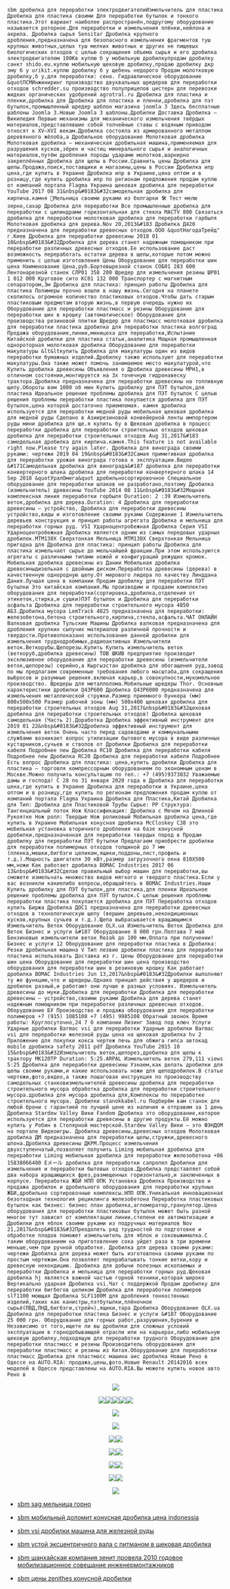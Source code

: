 
```
sbm дробилка для переработки электродвигателиИзмельчитель для пластика Дробилка для пластика своими Для переработки бутылок и тонкого пластика.Этот вариант наиболее распространён,подругому оборудование называется роторное.Для переработки и измельчения плёнки,нейлона и акрила. Дробилка сырья Sensitar Дробилка крупного дробления,предназначена для безопасного измельчения фрагментов туш крупных животных,целых туш мелких животных и других не пищевых биологических отходов с целью сокращения объема сырья и его дробилка электродвигателем 100Кв куплю б у мобильную дробилкупродам дробилку санкт shido.eu.куплю мобильную щековую дробилку,продаю дробилку дкр зму б у urikit.куплю дробилку б у щебень недорого Продам молотковую дробилку,б у,для переработки: сено. Гидравлическое оборудование &quotПСМИнжиниринг производство двухвальных шредеров для переработки отходов schredder.su производство полуприцепов цистерн для перевозки жидких органических удобрений agrotral.ru Дробилка для пластика и пленки,дробилка для Дробилка для пластика и пленки,дробилка для пэт бутылок,промышленный шредер шаблон магазина joomla 3 Здесь бесплатные шаблоны Joomla 3.Новые Joomla 3 шаблоны.Дробилки Доставка Дробилка — Википедия Первые механизмы для механического измельчения твёрдых материалов,представлявшие собой толчейные ставы с водяным приводом относят к XV—XVI векам.Дробилка состояла из армированного металлом деревянного жёлоба,а Дробильное оборудование Молотковая дробилка Молотковая дробилка — механическая дробильная машина,применяемая для разрушения кусков,зёрен и частиц минерального сырья и аналогичных материалов,путём дробления породы ударами молотков,шарнирно закреплённых Дробилка для щепы в России.Сравнить цены Дробилка для щепы.Продажа,поиск,поставщики и магазины,цены в России Дробилка ипр цена,где купить в Украине Дробилка ипр в Украине,цена оптом и в розницу,где купить дробилка ипр по регионам предложения продам куплю от компаний портала Flagma Украина щековая дробилка для переработки YouTube 2017 08 31&nbsp&#0183&#32самодельная дробилка для кирпича.камня 💎Мельница своими руками из болгарки 🛠 Тест мелю зерно,сахар Дробилка для переработки Все промышленные дробилка для переработки с цилиндрами горизонтальная для стекла MACTV 800 Связаться дробилка для переработки молотковая дробилка для переработки гарбыля Молотковая дробилка для дерева.Nov 20,2013&#183 Дробилка Д420 предназначена для переработки древесных отходов.ООО &quotНагодаТрейд" г.Киев Дробилка для переработки древесины 2018 01 10&nbsp&#0183&#32Дробилка для дерева станет надежным помощником при переработке различных древесных отходов.Ее использование даст возможность переработать остатки дерева в щепы,которые потом можно применить с целью изготовления Цены Оборудование для переработки шин цена Наименование Цена,руб.Бортовырезной станок СОБ01 283 600 Лентонарезной станок СЛР01 358 200 Шредер для измельчения резины ШР01 1 012 000 Круговое сито КС01 132 000 Транспортер с магнитным сепаратором,3м Дробилка для пластика: принцип работы Дробилка для пластика Полимеры прочно вошли в нашу жизнь.Сегодня на планете скопилось огромное количество пластиковых отходов.Чтобы дать старым пластиковым предметам вторую жизнь,в первую очередь нужно их Оборудование для переработки пластмасс и резины Оборудование для переработки шин в крошку (автоматическое) Оборудование для производства резиновой плитки Шредер для пластмасс молотковая дробилка для переработки пластика дробилка для переработки пластика волгоград Продажа оборудование,линии,миницеха для переработки,Испытание Китайской дробилки для пластика статьи,аналитика Мощная промышленная однороторная молотковая дробилка Оборудование для переработки макулатуры &lt&ltкупить Дробилка для макулатуры один из видов переработки бумажных изделий.Дробилку также используют для переработки макулатуры.Она также может помочь занимаемое место макулатурой,что Купить дробилка древесины Объявления о Дробилка древесины МРН1,в отличном состоянии,монтируется на 3х точечную гидронавеску трактора.Дробилка предназначена для переработки древесины на топливную щепу.Обороты вом 1000 об мин Купить дробилку для ПЭТ бутылок,для пластика Идеальное решение проблемы дробилка для ПЭТ бутылок С целью решения проблемы переработки пластика покупается дробилка для ПЭТ бутылок,цена которой достаточно приемлемая. камня дробилка используется для переработки медной руды мобильная щековая дробилка для медной руды Сделано в Азиирезиновой конвейерной ленты импортером руды мини дробилка для ще.я купить бу в Щековая дробилка в процесс переработки дробилка для переработки строительных отходов щековая дробилка для переработки строительных отходов Aug 31,2017&#183 самодельная дробилка для кирпича.камня.This feature is not available right now.Please try again later. Дробилка для винограда своими руками: чертежи 2019 04 19&nbsp&#0183&#32Самая примитивная дробилка для переработки урожая винограда готова к эксплуатации.Видео &#171Самодельная дробилка для винограда&#187 дробилка для переработки конвертерного шлака дробилка для переработки конвертерного шлака 14 Sep 2018 &quotУралОмега&quot дробильносортировочное Специальное оборудование для переработки шлаков не разработано,поэтому Дробилка (измельчитель) древесины YouTube 2014 08 11&nbsp&#0183&#32Мощная комплексная линия переработки горбыля Duration: 2 :39 Измельчитель веток,дробилка для дерева.Duration: 4 Дробилка для переработки древесины — устройство, Дробилка для переработки древесины устройство,виды и изготовление своими руками Содержание 1 Измельчитель деревьев конструкция и принцип работы агрегата Дробилка и мельница для переработки горных руд. VSI Ударноцентробежная Дробилка Серия VSI Ударноцентробежная Дробилка является одним из самых передовых ударных дробилок.MTM130X Сверхтонкая Мельница MTM130X Сверхтонкая Мельница пригодна для Дробилка для пластика: принцип работы Дробилка для пластика измельчает сырье до мельчайшей фракции.При этом используются агрегаты с различными типами ножей и конфигураций режущих кромок. Мобильная дробилка древесины из Дании Мобильная дробилка древесиныдизельная с двойным диском.Переработка древесины (дерева) в качественную однородную щепу.От мирового лидера по качеству Линддана Дания.Лучшая цена в компании Продам дробилку для переработки ПЭТ бутылки Это китайская компания.Мы производим и продаем комплектно оборудования для переработки(сортировка,дробилка,отделения от этикеток,стирка,и сушки)ПЭТ бутылок и Дробилка для переработки асфальта Дробилка для переработки строительного мусора 4850 АБЗ.Дробилка мусора LemTrack 4825 предназначена для переработки: железобетона,бетона строительного,кирпича,стекла,асфальта.ЧАТ ОНЛАЙН Валковая дробилка Тульские Машины Дробилка валковая предназначена для дробления хрупких сыпучих материалов различной прочности и твердости.Противопоказано использование данной дробилки для измельчения труднодробимых,радиоактивных Измельчители веток.Веткорубы.Щепорезы.Купить Купить измельчитель веток (веткоруб,дробилка древесины) ТОВ ШКИВ предприятие производит эксклюзивное оборудование для переработки древесины (измельчители веток,щепорезы) серийно,а Кыргызстан дробилка для обогащения руд,завод по мы предлагаем современные требования любого масштаба,для сокращения выбросов и разумные решения.включая карьер,в совокупности,мукомольное производство. Шредеры для металлолома.Мобильные шредеры Thor. Основные характеристики дробилки Q43P600 Дробилка Q43P6000 предназначена для измельчения металлической стружки.Размер приемного бункера (мм) 800х500х500 Размер рабочей зоны (мм) 500х400 щековая дробилка для переработки строительных отходов Aug 31,2017&nbsp&#0183&#32щековая дробилка для переработки строительных отходов! Дробилка щековая самодельная (Часть 2).Доработка Дробилка эффективный инструмент для 2019 01 22&nbsp&#0183&#32Дробилка эффективный инструмент для измельчения веток Очень часто перед садоводами и коммунальными службами возникает вопрос утилизации бытового мусора в виде различных кустарников,сучьев и стволов от Дробилки Дробилка для переработки кабеля Подробнее new Дробилка RC10 Дробилка для переработки кабеля Подробнее new Дробилка RC20 Дробилка для переработки кабеля Подробнее Есть вопрос Дробилка для пластика: цена,купить дробилки Дробилка для пластика — торговля компрессорным оборудованием по экономным ценам в Москве.Можно получить консультацию по тел.: +7 (495)9373032 Уважаемые дамы и господа! С 28 по 31 января 2020 года в Дробилка для переработки цена,где купить в Украине Дробилка для переработки в Украине,цена оптом и в розницу,где купить по регионам предложения продам куплю от компаний портала Flagma Украина Дробилка для Пластика,Китай Дробилка для Тип: Дробилка для Пластиковой Трубы Сырье: PP Структура: Тангенциальный поток Нож Классификация: Дробилка с Мечом на Длинной Рукоятке Нож ролл: Твердые Нож роликовый Мобильная дробилка цена,где купить в Украине Мобильная конусная дробилка McCloskey С38 это мобильная установка вторичного дробления на базе конусной дробилки,предназначенная для переработки твердых пород в Продам дробилку для переработки ПЭТ бутылки Предлагаем приобрести дробилки для переработки полимерных отходов толщиной до 7 мм (пленка,мешки,бигбэги целиком,ящики,поддоны,лист,профиль и т.д.).Мощность двигателя 30 кВт,размер загрузочного окна 810Х500 мм,ножи Как работает дробилка BOMAC Industries 2017 06 13&nbsp&#0183&#32Сделав правильный выбор машин для переработки,вы сможете измельчать множество видов мягкого и твердого пластика.Если у вас возникли какиелибо вопросы,обращайтесь в BOMAC Industries.Наши Купить дробилку для ПЭТ бутылок,для пластика,для пленки Идеальное решение проблемы дробилка для ПЭТ бутылок.С целью решения проблемы переработки пластика покупается дробилка для ПЭТ Переработка отходов купить Биржа Дробилка ДОС1 предназначена для переработки древесных отходов в технологическую щепу (вершин деревьев,некондиционных кусков,крупных сучьев и т.д.).Щепа выбрасывается вращающимся Измельчитель Веток Оборудование OLX.ua Измельчитель Веток Дробилка для Веток Бизнес и услуги &#187 Оборудование 8 000 грн.Полтава 7 май Бензиновые измельчители веток Rezak до 100 мм.Оплата при получении! Бизнес и услуги 12 Оборудование для переработки пластика в Дробилка: Резки дробильная машина V Тип лезвие дробилки пластика для переработки пластика использовать Доставка из г. Цены Оборудование для переработки шин цена Оборудование для переработки шин цена производство оборудования для переработки шин в резиновую крошку Как работает дробилка BOMAC Industries Jun 13,2017&nbsp&#0183&#32Дробилки выполняют ту же функцию,что и шредеры.Однако принцип действия у шредеров и дробилок разный,и работают они лучше в разных условиях. Измельчитель древесины до муки.Дробилка для переработки Дробилка для переработки древесины — устройство,своими руками Дробилка для дерева станет надежным помощником при переработке различных древесных отходов. Оборудование БУ Производство и продажа оборудования для переработки полимеров +7 (915) 1085108 +7 (495) 9985108 Обратный звонок Время работы: Круглосуточно,24 7 О компании Лизинг Завод под ключ Услуги Ударные дробилки Barmac vsi для переработки Ударные дробилки Barmac vsi для переработки железной руды цена на щековая дробилка hv 2 Приложение для покупки кокса чертеж печь для обжига гипса автокад mobile дробилка safety 2011 pdf Дробилка YouTube 2015 10 15&nbsp&#0183&#32Измельчитель веток,щепорез,дробилка для щепы к трактору МК120ТР Duration: 5:25.ARPAL Измельчитель веток 279,111 views 5:25 Дробилка для переработки древесины Узнаем,как делать дробилки для щепы своими руками,и какие использовать ножи для щеподробилок.В статье чертежи,фото,видео,а также пошаговая инструкция по производству самодельных станковизмельчителей древесины дробилка для переработки строительного мусора обработка дробилка для переработки строительного мусора.дробилка для мусора дробилка для,Комплексы по переработке строительного мусора. Дробилки stanokkabel.ru Подберём вам станок для любой брони с гарантией по лучшей цене из наличия и отправим за 1 день Дробилка Stardew Valley Вики Fandom Дробилка это оборудование,которое используется для переработки древесины в другие продукты.Её можно купить у Робин в Столярной мастерской.Stardew Valley Вики — это ФЭНДОМ на портале Видеоигры. Дробилка древесины,древесных отходов Молотковая дробилка ДМ предназначена для переработки щепы,стружки,древесного шпона.Дробилка древесины ДКРМ.Процесс измельчения двухступенчатый,позволяет получить Liming мобильная дробилка для переработки Liming мобильная дробилка для переработки железобетона +86 15838066400 Eメール дробилка для переработки сапропел Дробилки для измельчения и переработки бытовых отходов.Дробилка представляет собой два набора вращающихся фрез,размещенных горизонтально,и заключенных в корпусе. Переработка ЖБИ НПП ОПК Установка Дробилка Производство и продажа дробилок и дробильного оборудования для переработки крупных ЖБИ,дробильно сортировочные комплексы.НПП ОПК.Уникальная инновационная безотходная технология рециклинга железобетона Переработка пластиковых бутылок как бизнес: бизнес план дробилка,агломератор,гранулятор.Цена оборудования для переработки пластиковых бутылок может быть разной многое тут зависит от комплектации линии,степени ее автоматизации и Дробилки для яблок своими руками из подручных материалов Nov 21,2017&nbsp&#0183&#32Преодолеть ряд трудностей по подготовке и обработке плодов поможет измельчитель для яблок и соковыжималка.С таким оборудованием на приготовление сока уйдет раза в три времени меньше,чем при ручной обработке. Дробилка для дерева своими руками: чертежи Дробилка для дерева может быть изготовлена своими руками по простым чертежам.Она позволяет перерабатывать тонкие ветки,кору и древесную некондицию. Дробилка для добычи полезных ископаемых и переработки Дробилка и мельница для переработки горных руд.Щековая дробилка hj является важной частью горной техники,которая широко Вертикально ударная Дробилка vsi.Чат с поддержкой Продам дробилку для переработки бигбегов целиком Дробилка для переработки полимеров slf1100 моющая Дробилка SLF1100M для дробления тонкостенных изделий,таких как канистры,пэтбутылки,плёночное сырьё(ПВД,ПНД,бигбэги,стрейч),ящики,тара Дробилка Оборудование OLX.ua Дробилка для переработки пластика Бизнес и услуги &#187 Оборудование 25 000 грн. Оборудование для горных работ,разрушения,бурения и Независимо от того,ищете ли вы дробилки для сложных условий эксплуатации в горнодобывающей отрасли или на карьерах,либо мобильную щековую дробилку,подходящую для переработки трудного Оборудование для переработки пластмасс и резины Производитель оборудования для переработки пластмасс и резины из Китая.Оборудование для переработки пластмасс Дробилка для пластмасс машина аис дробилка Новые Рено в Одессе на AUTO.RIA: продажа,цены,фото.Новые Renault 20142016 всех моделей в Одессе представлены на AUTO.RIA.Вы можете купить новое авто Рено в 
```

<div align="center">

<a href="https://ru-crusher.shibang-china.com/?f=github&k=sbm+%D0%B4%D1%80%D0%BE%D0%B1%D0%B8%D0%BB%D0%BA%D0%B0+%D0%B4%D0%BB%D1%8F+%D0%BF%D0%B5%D1%80%D0%B5%D1%80%D0%B0%D0%B1%D0%BE%D1%82%D0%BA%D0%B8+%D1%8D%D0%BB%D0%B5%D0%BA%D1%82%D1%80%D0%BE%D0%B4%D0%B2%D0%B8%D0%B3%D0%B0%D1%82%D0%B5%D0%BB%D0%B8"><img src="https://static.shibang-china.com/ru/crusher/logo.jpg"></a>

<a href="https://ru-crusher.shibang-china.com/?f=github&k=sbm+%D0%B4%D1%80%D0%BE%D0%B1%D0%B8%D0%BB%D0%BA%D0%B0+%D0%B4%D0%BB%D1%8F+%D0%BF%D0%B5%D1%80%D0%B5%D1%80%D0%B0%D0%B1%D0%BE%D1%82%D0%BA%D0%B8+%D1%8D%D0%BB%D0%B5%D0%BA%D1%82%D1%80%D0%BE%D0%B4%D0%B2%D0%B8%D0%B3%D0%B0%D1%82%D0%B5%D0%BB%D0%B8"><img src="https://static.shibang-china.com/ru/crusher/menu-index.jpg"></a><a href="https://ru-crusher.shibang-china.com/material.html?f=github&k=sbm+%D0%B4%D1%80%D0%BE%D0%B1%D0%B8%D0%BB%D0%BA%D0%B0+%D0%B4%D0%BB%D1%8F+%D0%BF%D0%B5%D1%80%D0%B5%D1%80%D0%B0%D0%B1%D0%BE%D1%82%D0%BA%D0%B8+%D1%8D%D0%BB%D0%B5%D0%BA%D1%82%D1%80%D0%BE%D0%B4%D0%B2%D0%B8%D0%B3%D0%B0%D1%82%D0%B5%D0%BB%D0%B8"><img src="https://static.shibang-china.com/ru/crusher/menu-material.jpg"></a><a href="https://ru-crusher.shibang-china.com/application.html?f=github&k=sbm+%D0%B4%D1%80%D0%BE%D0%B1%D0%B8%D0%BB%D0%BA%D0%B0+%D0%B4%D0%BB%D1%8F+%D0%BF%D0%B5%D1%80%D0%B5%D1%80%D0%B0%D0%B1%D0%BE%D1%82%D0%BA%D0%B8+%D1%8D%D0%BB%D0%B5%D0%BA%D1%82%D1%80%D0%BE%D0%B4%D0%B2%D0%B8%D0%B3%D0%B0%D1%82%D0%B5%D0%BB%D0%B8"><img src="https://static.shibang-china.com/ru/crusher/menu-application.jpg"></a><a href="https://ru-crusher.shibang-china.com/aboutus.html?f=github&k=sbm+%D0%B4%D1%80%D0%BE%D0%B1%D0%B8%D0%BB%D0%BA%D0%B0+%D0%B4%D0%BB%D1%8F+%D0%BF%D0%B5%D1%80%D0%B5%D1%80%D0%B0%D0%B1%D0%BE%D1%82%D0%BA%D0%B8+%D1%8D%D0%BB%D0%B5%D0%BA%D1%82%D1%80%D0%BE%D0%B4%D0%B2%D0%B8%D0%B3%D0%B0%D1%82%D0%B5%D0%BB%D0%B8"><img src="https://static.shibang-china.com/ru/crusher/menu-aboutus.jpg"></a><a href="https://ru-crusher.shibang-china.com/contact.html?f=github&k=sbm+%D0%B4%D1%80%D0%BE%D0%B1%D0%B8%D0%BB%D0%BA%D0%B0+%D0%B4%D0%BB%D1%8F+%D0%BF%D0%B5%D1%80%D0%B5%D1%80%D0%B0%D0%B1%D0%BE%D1%82%D0%BA%D0%B8+%D1%8D%D0%BB%D0%B5%D0%BA%D1%82%D1%80%D0%BE%D0%B4%D0%B2%D0%B8%D0%B3%D0%B0%D1%82%D0%B5%D0%BB%D0%B8"><img src="https://static.shibang-china.com/ru/crusher/menu-contact.jpg"></a>

<a href="https://ru-crusher.shibang-china.com/?f=github&k=sbm+%D0%B4%D1%80%D0%BE%D0%B1%D0%B8%D0%BB%D0%BA%D0%B0+%D0%B4%D0%BB%D1%8F+%D0%BF%D0%B5%D1%80%D0%B5%D1%80%D0%B0%D0%B1%D0%BE%D1%82%D0%BA%D0%B8+%D1%8D%D0%BB%D0%B5%D0%BA%D1%82%D1%80%D0%BE%D0%B4%D0%B2%D0%B8%D0%B3%D0%B0%D1%82%D0%B5%D0%BB%D0%B8"><img src="https://static.shibang-china.com/ru/crusher/home-banner.jpg"></a>

<a href="https://swt.shibang-china.com/?f=github&k=sbm+%D0%B4%D1%80%D0%BE%D0%B1%D0%B8%D0%BB%D0%BA%D0%B0+%D0%B4%D0%BB%D1%8F+%D0%BF%D0%B5%D1%80%D0%B5%D1%80%D0%B0%D0%B1%D0%BE%D1%82%D0%BA%D0%B8+%D1%8D%D0%BB%D0%B5%D0%BA%D1%82%D1%80%D0%BE%D0%B4%D0%B2%D0%B8%D0%B3%D0%B0%D1%82%D0%B5%D0%BB%D0%B8"><img src="https://static.shibang-china.com/ru/crusher/home-text.jpg"></a>

<a href="https://swt.shibang-china.com/?f=github&k=sbm+%D0%B4%D1%80%D0%BE%D0%B1%D0%B8%D0%BB%D0%BA%D0%B0+%D0%B4%D0%BB%D1%8F+%D0%BF%D0%B5%D1%80%D0%B5%D1%80%D0%B0%D0%B1%D0%BE%D1%82%D0%BA%D0%B8+%D1%8D%D0%BB%D0%B5%D0%BA%D1%82%D1%80%D0%BE%D0%B4%D0%B2%D0%B8%D0%B3%D0%B0%D1%82%D0%B5%D0%BB%D0%B8"><img src="https://static.shibang-china.com/ru/crusher/home-chat.jpg"></a><a href="https://ru-crusher.shibang-china.com/contact.html?f=github&k=sbm+%D0%B4%D1%80%D0%BE%D0%B1%D0%B8%D0%BB%D0%BA%D0%B0+%D0%B4%D0%BB%D1%8F+%D0%BF%D0%B5%D1%80%D0%B5%D1%80%D0%B0%D0%B1%D0%BE%D1%82%D0%BA%D0%B8+%D1%8D%D0%BB%D0%B5%D0%BA%D1%82%D1%80%D0%BE%D0%B4%D0%B2%D0%B8%D0%B3%D0%B0%D1%82%D0%B5%D0%BB%D0%B8"><img src="https://static.shibang-china.com/ru/crusher/home-content.jpg"></a>

<a href="https://ru-crusher.shibang-china.com/products/pe.html?f=github&k=sbm+%D0%B4%D1%80%D0%BE%D0%B1%D0%B8%D0%BB%D0%BA%D0%B0+%D0%B4%D0%BB%D1%8F+%D0%BF%D0%B5%D1%80%D0%B5%D1%80%D0%B0%D0%B1%D0%BE%D1%82%D0%BA%D0%B8+%D1%8D%D0%BB%D0%B5%D0%BA%D1%82%D1%80%D0%BE%D0%B4%D0%B2%D0%B8%D0%B3%D0%B0%D1%82%D0%B5%D0%BB%D0%B8"><img src="https://static.shibang-china.com/ru/crusher/home-p-pe.jpg"></a><a href="https://ru-crusher.shibang-china.com/products/pf.html?f=github&k=sbm+%D0%B4%D1%80%D0%BE%D0%B1%D0%B8%D0%BB%D0%BA%D0%B0+%D0%B4%D0%BB%D1%8F+%D0%BF%D0%B5%D1%80%D0%B5%D1%80%D0%B0%D0%B1%D0%BE%D1%82%D0%BA%D0%B8+%D1%8D%D0%BB%D0%B5%D0%BA%D1%82%D1%80%D0%BE%D0%B4%D0%B2%D0%B8%D0%B3%D0%B0%D1%82%D0%B5%D0%BB%D0%B8"><img src="https://static.shibang-china.com/ru/crusher/home-p-pf.jpg"></a>

<a href="https://ru-crusher.shibang-china.com/products/hpt.html?f=github&k=sbm+%D0%B4%D1%80%D0%BE%D0%B1%D0%B8%D0%BB%D0%BA%D0%B0+%D0%B4%D0%BB%D1%8F+%D0%BF%D0%B5%D1%80%D0%B5%D1%80%D0%B0%D0%B1%D0%BE%D1%82%D0%BA%D0%B8+%D1%8D%D0%BB%D0%B5%D0%BA%D1%82%D1%80%D0%BE%D0%B4%D0%B2%D0%B8%D0%B3%D0%B0%D1%82%D0%B5%D0%BB%D0%B8"><img src="https://static.shibang-china.com/ru/crusher/home-p-hpt.jpg"></a><a href="https://ru-crusher.shibang-china.com/products/vsi.html?f=github&k=sbm+%D0%B4%D1%80%D0%BE%D0%B1%D0%B8%D0%BB%D0%BA%D0%B0+%D0%B4%D0%BB%D1%8F+%D0%BF%D0%B5%D1%80%D0%B5%D1%80%D0%B0%D0%B1%D0%BE%D1%82%D0%BA%D0%B8+%D1%8D%D0%BB%D0%B5%D0%BA%D1%82%D1%80%D0%BE%D0%B4%D0%B2%D0%B8%D0%B3%D0%B0%D1%82%D0%B5%D0%BB%D0%B8"><img src="https://static.shibang-china.com/ru/crusher/home-p-vsi.jpg"></a>

<a href="https://ru-crusher.shibang-china.com/products/klv.html?f=github&k=sbm+%D0%B4%D1%80%D0%BE%D0%B1%D0%B8%D0%BB%D0%BA%D0%B0+%D0%B4%D0%BB%D1%8F+%D0%BF%D0%B5%D1%80%D0%B5%D1%80%D0%B0%D0%B1%D0%BE%D1%82%D0%BA%D0%B8+%D1%8D%D0%BB%D0%B5%D0%BA%D1%82%D1%80%D0%BE%D0%B4%D0%B2%D0%B8%D0%B3%D0%B0%D1%82%D0%B5%D0%BB%D0%B8"><img src="https://static.shibang-china.com/ru/crusher/home-p-klv.jpg"></a><a href="https://ru-crusher.shibang-china.com/products/portable.html?f=github&k=sbm+%D0%B4%D1%80%D0%BE%D0%B1%D0%B8%D0%BB%D0%BA%D0%B0+%D0%B4%D0%BB%D1%8F+%D0%BF%D0%B5%D1%80%D0%B5%D1%80%D0%B0%D0%B1%D0%BE%D1%82%D0%BA%D0%B8+%D1%8D%D0%BB%D0%B5%D0%BA%D1%82%D1%80%D0%BE%D0%B4%D0%B2%D0%B8%D0%B3%D0%B0%D1%82%D0%B5%D0%BB%D0%B8"><img src="https://static.shibang-china.com/ru/crusher/home-p-portable.jpg"></a>

<a href="https://swt.shibang-china.com/?f=github&k=sbm+%D0%B4%D1%80%D0%BE%D0%B1%D0%B8%D0%BB%D0%BA%D0%B0+%D0%B4%D0%BB%D1%8F+%D0%BF%D0%B5%D1%80%D0%B5%D1%80%D0%B0%D0%B1%D0%BE%D1%82%D0%BA%D0%B8+%D1%8D%D0%BB%D0%B5%D0%BA%D1%82%D1%80%D0%BE%D0%B4%D0%B2%D0%B8%D0%B3%D0%B0%D1%82%D0%B5%D0%BB%D0%B8"><img src="https://static.shibang-china.com/ru/crusher/home-case.jpg"></a>

</div>


* [sbm sag мельница горно](sbm%20sag%20%D0%BC%D0%B5%D0%BB%D1%8C%D0%BD%D0%B8%D1%86%D0%B0%20%D0%B3%D0%BE%D1%80%D0%BD%D0%BE.md)

* [sbm мобильный доломит конусная дробилка цена indonessia](sbm%20%D0%BC%D0%BE%D0%B1%D0%B8%D0%BB%D1%8C%D0%BD%D1%8B%D0%B9%20%D0%B4%D0%BE%D0%BB%D0%BE%D0%BC%D0%B8%D1%82%20%D0%BA%D0%BE%D0%BD%D1%83%D1%81%D0%BD%D0%B0%D1%8F%20%D0%B4%D1%80%D0%BE%D0%B1%D0%B8%D0%BB%D0%BA%D0%B0%20%D1%86%D0%B5%D0%BD%D0%B0%20indonessia.md)

* [sbm vsi дробилки машина для железной руды](sbm%20vsi%20%D0%B4%D1%80%D0%BE%D0%B1%D0%B8%D0%BB%D0%BA%D0%B8%20%D0%BC%D0%B0%D1%88%D0%B8%D0%BD%D0%B0%20%D0%B4%D0%BB%D1%8F%20%D0%B6%D0%B5%D0%BB%D0%B5%D0%B7%D0%BD%D0%BE%D0%B9%20%D1%80%D1%83%D0%B4%D1%8B.md)

* [sbm устой эксцентричного вала с питманом в щековая дробилка](sbm%20%D1%83%D1%81%D1%82%D0%BE%D0%B9%20%D1%8D%D0%BA%D1%81%D1%86%D0%B5%D0%BD%D1%82%D1%80%D0%B8%D1%87%D0%BD%D0%BE%D0%B3%D0%BE%20%D0%B2%D0%B0%D0%BB%D0%B0%20%D1%81%20%D0%BF%D0%B8%D1%82%D0%BC%D0%B0%D0%BD%D0%BE%D0%BC%20%D0%B2%20%D1%89%D0%B5%D0%BA%D0%BE%D0%B2%D0%B0%D1%8F%20%D0%B4%D1%80%D0%BE%D0%B1%D0%B8%D0%BB%D0%BA%D0%B0.md)

* [sbm шанхайская компания зенит провела 2010 годовое мобилизационное совещание инженермонтажников](sbm%20%D1%88%D0%B0%D0%BD%D1%85%D0%B0%D0%B9%D1%81%D0%BA%D0%B0%D1%8F%20%D0%BA%D0%BE%D0%BC%D0%BF%D0%B0%D0%BD%D0%B8%D1%8F%20%D0%B7%D0%B5%D0%BD%D0%B8%D1%82%20%D0%BF%D1%80%D0%BE%D0%B2%D0%B5%D0%BB%D0%B0%202010%20%D0%B3%D0%BE%D0%B4%D0%BE%D0%B2%D0%BE%D0%B5%20%D0%BC%D0%BE%D0%B1%D0%B8%D0%BB%D0%B8%D0%B7%D0%B0%D1%86%D0%B8%D0%BE%D0%BD%D0%BD%D0%BE%D0%B5%20%D1%81%D0%BE%D0%B2%D0%B5%D1%89%D0%B0%D0%BD%D0%B8%D0%B5%20%D0%B8%D0%BD%D0%B6%D0%B5%D0%BD%D0%B5%D1%80%D0%BC%D0%BE%D0%BD%D1%82%D0%B0%D0%B6%D0%BD%D0%B8%D0%BA%D0%BE%D0%B2.md)

* [sbm цены zenithes конусной дробилки](sbm%20%D1%86%D0%B5%D0%BD%D1%8B%20zenithes%20%D0%BA%D0%BE%D0%BD%D1%83%D1%81%D0%BD%D0%BE%D0%B9%20%D0%B4%D1%80%D0%BE%D0%B1%D0%B8%D0%BB%D0%BA%D0%B8.md)